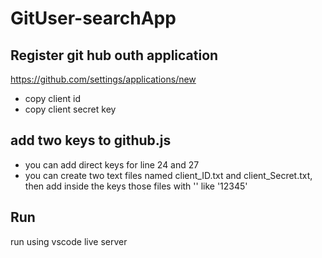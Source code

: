 # GitUser-searchApp

## Register git hub outh application

https://github.com/settings/applications/new

- copy client id
- copy client secret key

## add two keys to github.js

- you can add direct keys for line 24 and 27
- you can create two text files named client_ID.txt and client_Secret.txt, then add inside the keys those files with '' like '12345'

## Run
run using vscode live server
